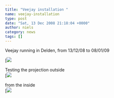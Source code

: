 ```yaml
---
title: "Veejay installation "
name: veejay-installation
type: post
date: "Sat, 13 Dec 2008 21:18:04 +0000"
author: niels
category: news
tags: []
---
```

Veejay running in Delden, from 13/12/08 to 08/01/09  

[![](/uploads/2008/12/frame-8662.jpeg)  

Testing the projection outside  
[![](/uploads/2008/12/front.jpg)  

from the inside  
[![](/uploads/2008/12/back1.jpg)